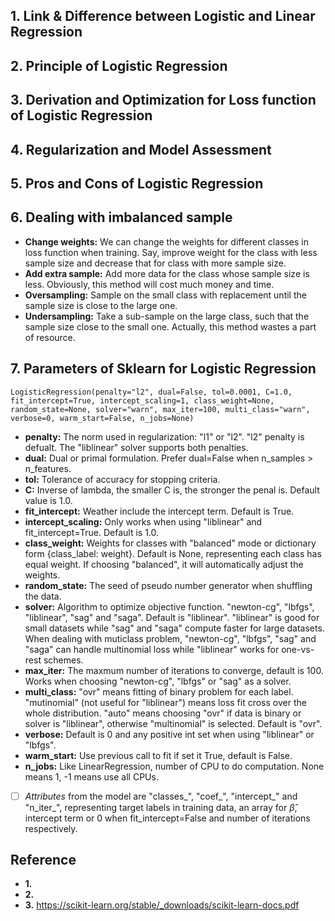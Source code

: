 ## 1. Link & Difference between Logistic and Linear Regression

## 2. Principle of Logistic Regression

## 3. Derivation and Optimization for Loss function of Logistic Regression

## 4. Regularization and Model Assessment

## 5. Pros and Cons of Logistic Regression

## 6. Dealing with imbalanced sample
* **Change weights:** We can change the weights for different classes in loss function when training. Say, improve weight for the class with less sample size and decrease that for class with more sample size.
* **Add extra sample:** Add more data for the class whose sample size is less. Obviously, this method will cost much money and time.
* **Oversampling:** Sample on the small class with replacement until the sample size is close to the large one.
* **Undersampling:** Take a sub-sample on the large class, such that the sample size close to the small one. Actually, this method wastes a part of resource.

## 7. Parameters of Sklearn for Logistic Regression 
```{python}
LogisticRegression(penalty="l2", dual=False, tol=0.0001, C=1.0, fit_intercept=True, intercept_scaling=1, class_weight=None, random_state=None, solver="warn", max_iter=100, multi_class="warn", verbose=0, warm_start=False, n_jobs=None)
```
* **penalty:** The norm used in regularization: "l1" or "l2". "l2" penalty is defualt. The "liblinear" solver supports both penalties.
* **dual:** Dual or primal formulation. Prefer dual=False when n_samples > n_features.
* **tol:** Tolerance of accuracy for stopping criteria.
* **C:** Inverse of lambda, the smaller C is, the stronger the penal is. Default value is 1.0.
* **fit_intercept:** Weather include the intercept term. Default is True.
* **intercept_scaling:** Only works when using "liblinear" and fit_intercept=True. Default is 1.0.
* **class_weight:** Weights for classes with "balanced" mode or dictionary form {class_label: weight}. Default is None, representing each class has equal weight. If choosing "balanced", it will automatically adjust the weights.
* **random_state:** The seed of pseudo number generator when shuffling the data.
* **solver:** Algorithm to optimize objective function. "newton-cg", "lbfgs", "liblinear", "sag" and "saga". Default is "liblinear". "liblinear" is good for small datasets while "sag" and "saga" compute faster for large datasets. When dealing with muticlass problem, "newton-cg", "lbfgs", "sag" and "saga" can handle multinomial loss while "liblinear" works for one-vs-rest schemes.
* **max_iter:** The maxmum number of iterations to converge, default is 100. Works when choosing "newton-cg", "lbfgs" or "sag" as a solver.
* **multi_class:** "ovr" means fitting of binary problem for each label. "mutinomial" (not useful for "liblinear") means loss fit cross over the whole distribution. "auto" means choosing "ovr" if data is binary or solver is "liblinear", otherwise "multinomial" is selected. Default is "ovr".
* **verbose:** Default is 0 and any positive int set when using "liblinear" or "lbfgs".
* **warm_start:** Use previous call to fit if set it True, default is False.
* **n_jobs:** Like LinearRegression, number of CPU to do computation. None means 1, -1 means use all CPUs.
- [ ] *Attributes* from the model are  "classes_", "coef_", "intercept_" and "n_iter_", representing target labels in training data, an array for $\hat\beta$, intercept term or 0 when fit_intercept=False and number of iterations respectively.






## Reference
* **1.** 
* **2.**
* **3.** https://scikit-learn.org/stable/_downloads/scikit-learn-docs.pdf
